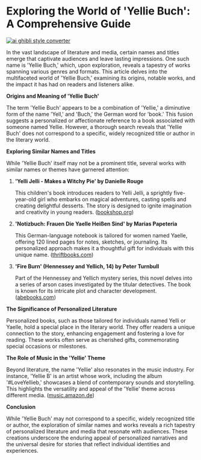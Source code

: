 # Exploring the World of 'Yellie Buch': A Comprehensive Guide

[![ai ghibli style converter](https://i.imgur.com/dwt8Y5G.gif)](https://witbeam.net/slzx)

In the vast landscape of literature and media, certain names and titles emerge that captivate audiences and leave lasting impressions. One such name is 'Yellie Buch,' which, upon exploration, reveals a tapestry of works spanning various genres and formats. This article delves into the multifaceted world of 'Yellie Buch,' examining its origins, notable works, and the impact it has had on readers and listeners alike.

**Origins and Meaning of 'Yellie Buch'**

The term 'Yellie Buch' appears to be a combination of 'Yellie,' a diminutive form of the name 'Yell,' and 'Buch,' the German word for 'book.' This fusion suggests a personalized or affectionate reference to a book associated with someone named Yellie. However, a thorough search reveals that 'Yellie Buch' does not correspond to a specific, widely recognized title or author in the literary world.

**Exploring Similar Names and Titles**

While 'Yellie Buch' itself may not be a prominent title, several works with similar names or themes have garnered attention:

1. **'Yelli Jelli - Makes a Witchy Pie' by Danielle Rouge**

   This children's book introduces readers to Yelli Jelli, a sprightly five-year-old girl who embarks on magical adventures, casting spells and creating delightful desserts. The story is designed to ignite imagination and creativity in young readers. ([bookshop.org](https://bookshop.org/p/books/yelli-jelli-makes-a-witchy-pie-danielle-rouge/19026634?utm_source=openai))

2. **'Notizbuch: Frauen Die Yaelle Heißen Sind' by Marias Papeteria**

   This German-language notebook is tailored for women named Yaelle, offering 120 lined pages for notes, sketches, or journaling. Its personalized approach makes it a thoughtful gift for individuals with this unique name. ([thriftbooks.com](https://www.thriftbooks.com/w/notizbuch-frauen-die-yaelle-heien-sind-wie-einhrner-120-linierte-seiten-softcover-tagebebuch-reisetagebuch-skizzenbuch-fr-mama-tochter-beste-freundin-oma-tante_marias-papeteria/24802614/?utm_source=openai))

3. **'Fire Burn' (Hennessey and Yellich, 14) by Peter Turnbull**

   Part of the Hennessey and Yellich mystery series, this novel delves into a series of arson cases investigated by the titular detectives. The book is known for its intricate plot and character development. ([abebooks.com](https://www.abebooks.com/9780727864192/Fire-Burn-Hennessey-Yellich-14-072786419X/plp?utm_source=openai))

**The Significance of Personalized Literature**

Personalized books, such as those tailored for individuals named Yelli or Yaelle, hold a special place in the literary world. They offer readers a unique connection to the story, enhancing engagement and fostering a love for reading. These works often serve as cherished gifts, commemorating special occasions or milestones.

**The Role of Music in the 'Yellie' Theme**

Beyond literature, the name 'Yellie' also resonates in the music industry. For instance, 'Yellie B' is an artist whose work, including the album '#LoveYellieb,' showcases a blend of contemporary sounds and storytelling. This highlights the versatility and appeal of the 'Yellie' theme across different media. ([music.amazon.de](https://music.amazon.de/albums/B07JWCQ5Q1?utm_source=openai))

**Conclusion**

While 'Yellie Buch' may not correspond to a specific, widely recognized title or author, the exploration of similar names and works reveals a rich tapestry of personalized literature and media that resonate with audiences. These creations underscore the enduring appeal of personalized narratives and the universal desire for stories that reflect individual identities and experiences.